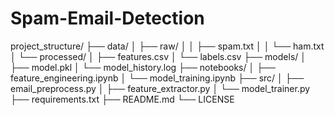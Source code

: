# Spam-Email-Detection

project_structure/
├── data/
│   ├── raw/
│   │   ├── spam.txt
│   │   └── ham.txt
│   └── processed/
│       ├── features.csv
│       └── labels.csv
├── models/
│   ├── model.pkl
│   └── model_history.log
├── notebooks/
│   ├── feature_engineering.ipynb
│   └── model_training.ipynb
├── src/
│   ├── email_preprocess.py
│   ├── feature_extractor.py
│   └── model_trainer.py
├── requirements.txt
├── README.md
└── LICENSE

